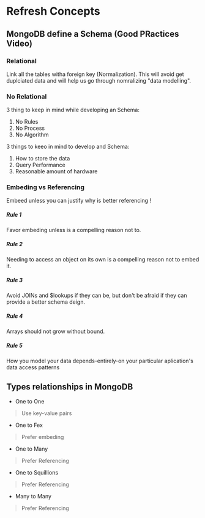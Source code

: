# Refresh Concepts

## MongoDB define a Schema (Good PRactices Video)

### Relational

Link all the tables witha  foreign key (Normalization). This will avoid get duplciated data and will help us go through nomralizing "data modelling".

### No Relational

3 thing to keep in mind while developing an Schema: 

1. No Rules
2. No Process
3. No Algorithm

3 things to keeo in mind to develop and Schema: 

1. How to store the data
2. Query Performance
3. Reasonable amount of hardware

### Embeding vs Referencing

Embeed unless you can justify why is better referencing !

##### Rule 1

Favor embeding unless is a compelling reason not to.

##### Rule 2

Needing to access an object on its own is a compelling reason not to embed it.

##### Rule 3 

Avoid JOINs and $lookups if they can be, but don't be afraid if they can provide a better schema deign.

##### Rule 4

Arrays should not grow without bound.

##### Rule 5

How you model your data depends-entirely-on your particular aplication's data access patterns

## Types relationships in MongoDB

- One to One

> Use key-value pairs

- One to Fex

> Prefer embeding

- One to Many

> Prefer Referencing

- One to Squillions

> Prefer Referencing

- Many to Many

> Prefer Referencing